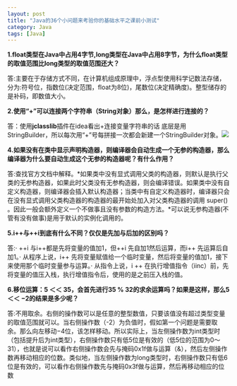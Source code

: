 ```yaml
---
layout: post
title: "Java的36个小问题来考验你的基础水平之课前小测试"
category: Java
tags: [Java]
---
```

**1.float类型在Java中占用4字节,long类型在Java中占用8字节，为什么float类型的取值范围比long类型的取值范围还大？**  

答:主要在于存储方式不同，在计算机组成原理中，浮点型使用科学记数法存储，分为:符号位，指数位(决定范围，float为8位)，尾数位(决定精确度)。整型储存的是补码，即数值大小。

**2.使用“+”可以连接两个字符串（String对象）那么，是怎样进行连接的？**  

答：使用**jclasslib**插件在idea看出+连接变量字符串的话 底层是用StringBuilder，所以每次用“+”号每拼接一次都会新建一个StringBuilder对象。![](D:\Development\BackEnd\Java\MyGitHub\ET-stack.github.io\assets\imgs\image-20211010232410862.png)

**4.如果没有在类中显示声明构造器，则编译器会自动生成一个无参的构造器，那么编译器为什么要自动生成这个无参的构造器呢？有什么作用？**  

答:查找官方文档中解释。*如果类中没有显式调用父类的构造器，则默认是执行父类的无参构造器，如果此时父类没有无参构造器，则会编译错误。如果类中没有自定义构造器，则编译器会插入默认构造器；当类中有自定义构造器时，编译器只会在没有显式调用父类构造器的构造器的最开始处加入对父类构造器的调用 super() 。因此一般会额外定义一个不做事且没有参数的构造方法。*可以说无参构造器(不管有没有做事)是用于默认的实例化调用的。

**5.i++与++i到底有什么不同？仅仅是先加与后加的区别吗？**

答:·  ++i 与i++都是先将变量的值加1，但++i 先自加1然后运算，而i++ 先运算后自加1。· 从程序上说，i++ 先将变量赋值给一个临时变量，然后将变量的值加1，接下来使用那个临时变量参与运算。· 从指令上说，i ++ 在执行增值指令（iinc）前，先将变量的值压入栈，执行增值指令后，使用的是之前压入栈的值。

**6.移位运算：5 ＜＜ 35，会首先进行35 % 32的求余运算吗？如果是这样，那么5 ＜＜ −2的结果是多少呢？** 

答:不用取余。右侧的操作数可以是任意的整型数值，只要该值没有超过类型变量的取值范围就可以。当右侧操作数（-2）为负值时，假如第一个问题是需要取余。那么向左移动−4位，该怎样移动。所以实际上，当左侧操作数为int类型时（包括提升后为int类型），右侧操作数只有低5位是有效的（低5位的范围为0～31），也就是说可以看作右侧操作数会先与掩码0x1f做与运算（&），然后左侧操作数再移动相应的位数。类似地，当左侧操作数为long类型时，右侧操作数只有低6位是有效的，可以看作右侧操作数先与掩码0x3f做与运算，然后再移动相应的位数